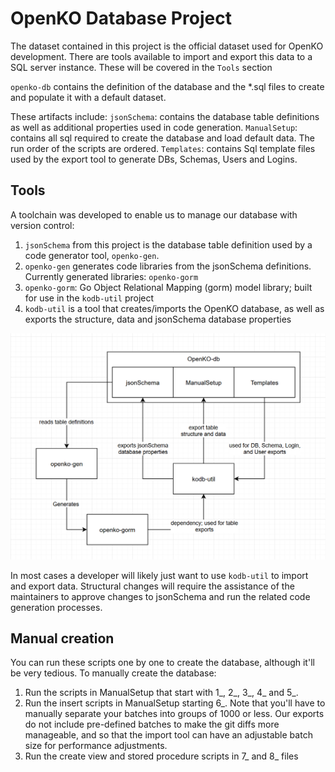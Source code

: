 # OpenKO Database Project
The dataset contained in this project is the official dataset used for OpenKO development.  There are tools available to
import and export this data to a SQL server instance.  These will be covered in the `Tools` section

`openko-db` contains the definition of the database and the *.sql files to create and populate it with a default dataset.

These artifacts include:
`jsonSchema`: contains the database table definitions as well as additional properties used in code generation.
`ManualSetup`: contains all sql required to create the database and load default data.  The run order of the scripts are ordered.
`Templates`: contains Sql template files used by the export tool to generate DBs, Schemas, Users and Logins.

## Tools
A toolchain was developed to enable us to manage our database with version control:

1. `jsonSchema` from this project is the database table definition used by a code generator tool, `openko-gen`. 
2. `openko-gen` generates code libraries from the jsonSchema definitions.  Currently generated libraries: `openko-gorm`
3. `openko-gorm`: Go Object Relational Mapping (gorm) model library; built for use in the `kodb-util` project
4. `kodb-util` is a tool that creates/imports the OpenKO database, as well as exports the structure, data and jsonSchema database properties

![img.png](tool_ecosystem.png)

In most cases a developer will likely just want to use `kodb-util` to import and export data.  Structural changes will 
require the assistance of the maintainers to approve changes to jsonSchema and run the related code generation processes.

## Manual creation
You can run these scripts one by one to create the database, although it'll be very tedious. To manually create the database:

1. Run the scripts in ManualSetup that start with 1_, 2_, 3_, 4_ and 5_. 
2. Run the insert scripts in ManualSetup starting 6_.  Note that you'll have to manually separate your batches into groups of 1000 or less.  Our exports do not include pre-defined batches to make the git diffs more manageable, and so that the import tool can have an adjustable batch size for performance adjustments.
3. Run the create view and stored procedure scripts in 7_ and 8_ files
